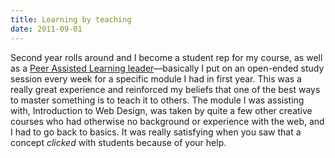 ```yaml
---
title: Learning by teaching
date: 2011-09-01
---
```


Second year rolls around and I become a student rep for my course, as well as a [Peer Assisted Learning leader](https://www.uwe.ac.uk/study/study-support/peer-assisted-learning)—basically I put on an open-ended study session every week for a specific module I had in first year. This was a really great experience and reinforced my beliefs that one of the best ways to master something is to teach it to others. The module I was assisting with, Introduction to Web Design, was taken by quite a few other creative courses who had otherwise no background or experience with the web, and I had to go back to basics. It was really satisfying when you saw that a concept _clicked_ with students because of your help.